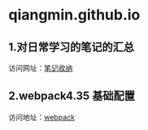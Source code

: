 # qiangmin.github.io

## 1.对日常学习的笔记的汇总

访问网址：[笔记收纳](https://qiangmin.github.io/collect-notes/index.html)

## 2.webpack4.35 基础配置

访问地址：[webpack](https://github.com/QiangMin/webpack)
